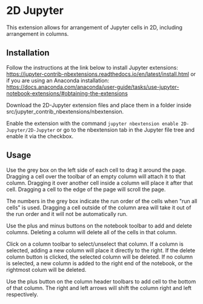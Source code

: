 2D Jupyter
==============

This extension allows for arrangement of Jupyter cells in 2D, including arrangement in columns.  


Installation
-----
Follow the instructions at the link below to install Jupyter extensions:
https://jupyter-contrib-nbextensions.readthedocs.io/en/latest/install.html
or if you are using an Anaconda installation: 
https://docs.anaconda.com/anaconda/user-guide/tasks/use-jupyter-notebook-extensions/#obtaining-the-extensions

Download the 2D-Jupyter extension files and place them in a folder inside
src/jupyter_contrib_nbextensions/nbextension. 

Enable the extension with the command 
```jupyter nbextension enable 2D-Jupyter/2D-Jupyter```
or go to the nbextension tab in the Jupyter file tree and enable it via the checkbox. 

Usage
-----
Use the grey box on the left side of each cell to drag it around the page. Dragging a cell over the toolbar of an empty column will attach it to that column. Dragging it over another cell inside a column will place it after that cell. Dragging a cell to the edge of the page will scroll the page. 

The numbers in the grey box indicate the run order of the cells when "run all cells" is used. Dragging a cell outside of the column area will take it out of the run order and it will not be automatically run. 

Use the plus and minus buttons on the notebook toolbar to add and delete columns. Deleting a column will delete all of the cells in that column.

Click on a column toolbar to select/unselect that column. If a column is selected, adding a new column will place it directly to the right. If the delete column button is clicked, the selected column will be deleted. If no column is selected, a new column is added to the right end of the notebook, or the rightmost colum will be deleted. 

Use the plus button on the column header toolbars to add cell to the bottom of that column. The right and left arrows will shift the column right and left respectively. 


